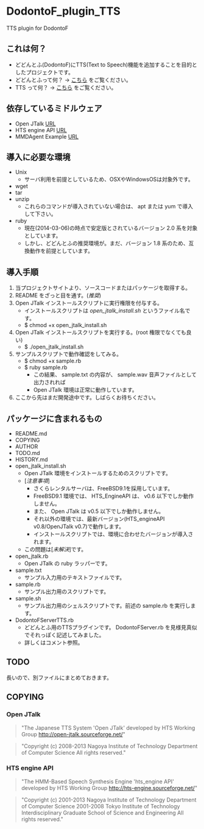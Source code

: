DodontoF_plugin_TTS
===================

TTS plugin for DodontoF

## これは何？
* どどんとふ(DodontoF)にTTS(Text to Speech)機能を追加することを目的としたプロジェクトです。
* どどんとふって何？ → [こちら](http://www.dodontof.com/) をご覧ください。
* TTS って何？ → [こちら](http://ja.wikipedia.org/wiki/%E9%9F%B3%E5%A3%B0%E5%90%88%E6%88%90) をご覧ください。


## 依存しているミドルウェア
* Open JTalk [URL](http://open-jtalk.sourceforge.net/)
* HTS engine API [URL](http://hts-engine.sourceforge.net/)
* MMDAgent Example [URL](http://www.mmdagent.jp/)


## 導入に必要な環境
* Unix
    * サーバ利用を前提としているため、OSXやWindowsOSは対象外です。
* wget
* tar
* unzip
    * これらのコマンドが導入されていない場合は、 apt または yum で導入して下さい。
* ruby
    * 現在(2014-03-06)の時点で安定版とされているバージョン 2.0 系を対象としています。
    * しかし、どどんとふの推奨環境が。まだ、バージョン 1.8 系のため、互換動作を前提としています。


## 導入手順
1. 当プロジェクトサイトより、ソースコードまたはパッケージを取得する。
2. README をざっと目を通す。(*推奨*)
3. Open JTalk インストールスクリプトに実行権限を付与する。
    * インストールスクリプトは *open_jtalk_install.sh* というファイル名です。
    * $ chmod +x open_jtalk_install.sh
3. Open JTalk インストールスクリプトを実行する。(root 権限でなくても良い)
    * $ ./open_jtalk_install.sh
4. サンプルスクリプトで動作確認をしてみる。
    * $ chmod +x sample.rb
    * $ ruby sample.rb
        * この結果、 sample.txt の内容が、 sample.wav 音声ファイルとして出力されれば
        * Open JTalk 環境は正常に動作しています。
5. ここから先はまだ開発途中です。しばらくお待ちください。


## パッケージに含まれるもの
* README.md
* COPYING
* AUTHOR
* TODO.md
* HISTORY.md
* open_jtalk_install.sh
    * Open JTalk 環境をインストールするためのスクリプトです。
    * [*注意事項*]
        * さくらレンタルサーバは、FreeBSD9.1を採用しています。
        * FreeBSD9.1 環境では、 HTS_EngineAPI は、 v0.6 以下でしか動作しません。
        * また、 Open JTalk は v0.5 以下でしか動作しません。
        * それ以外の環境では、最新バージョン(HTS_engineAPI v0.8/OpenJTalk v0.7)で動作します。
        * インストールスクリプトでは、環境に合わせたバージョンが導入されます。
    * この問題は[*未解決*]です。
* open_jtalk.rb
    * Open JTalk の ruby ラッパーです。
* sample.txt
    * サンプル入力用のテキストファイルです。
* sample.rb
    * サンプル出力用のスクリプトです。
* sample.sh
    * サンプル出力用のシェルスクリプトです。前述の sample.rb を実行します。
* DodontoFServerTTS.rb
    * どどんとふ用のTTSプラグインです。 DodontoFServer.rb を見様見真似でそれっぽく記述してみました。
    * 詳しくはコメント参照。

## TODO
長いので、別ファイルにまとめておきます。

## COPYING
### Open JTalk
> "The Japanese TTS System 'Open JTalk'
developed by HTS Working Group
http://open-jtalk.sourceforge.net/"


> "Copyright (c) 2008-2013  Nagoya Institute of Technology
                         Department of Computer Science
All rights reserved."


### HTS engine API
> "The HMM-Based Speech Synthesis Engine 'hts_engine API'
developed by HTS Working Group
http://hts-engine.sourceforge.net/"


> "Copyright (c) 2001-2013  Nagoya Institute of Technology
                         Department of Computer Science
              2001-2008  Tokyo Institute of Technology
                         Interdisciplinary Graduate School of
                         Science and Engineering
All rights reserved."



